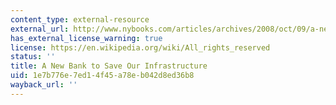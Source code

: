 ```yaml
---
content_type: external-resource
external_url: http://www.nybooks.com/articles/archives/2008/oct/09/a-new-bank-to-save-our-infrastructure/?pagination=false
has_external_license_warning: true
license: https://en.wikipedia.org/wiki/All_rights_reserved
status: ''
title: A New Bank to Save Our Infrastructure
uid: 1e7b776e-7ed1-4f45-a78e-b042d8ed36b8
wayback_url: ''
---
```

